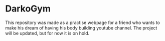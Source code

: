 # DarkoGym

This repository was made as a practise webpage for a friend who wants to make his dream of having his body building youtube channel. The project will be updated, but for now it is on hold.
